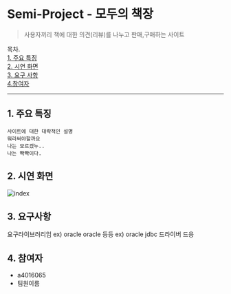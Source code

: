 # Semi-Project - 모두의 책장
>사용자끼리 책에 대한 의견(리뷰)를 나누고 판매,구매하는 사이트

목차.  
[1. 주요 특징](#item1)  
[2. 시연 화면](#item2)  
[3. 요구 사항](#item3)  
[4.참여자](#item4)  

****



## <span id="item1">1. 주요 특징</span>
    사이트에 대한 대략적인 설명
    뭐라써야할까요
    나는 모르겠누..
    나는 빡빡이다.

## <span id="item2">2. 시연 화면</span>
![index](https://user-images.githubusercontent.com/49514454/81631564-17214f00-9443-11ea-8e06-807211ff82e0.png)

## <span id="item3">3. 요구사항</span>
요구라이브러리임
ex) oracle oracle 등등
ex) oracle jdbc 드라이버 드응
## <span id="item4">4. 참여자</span>
* a4016065
* 팀원이름



